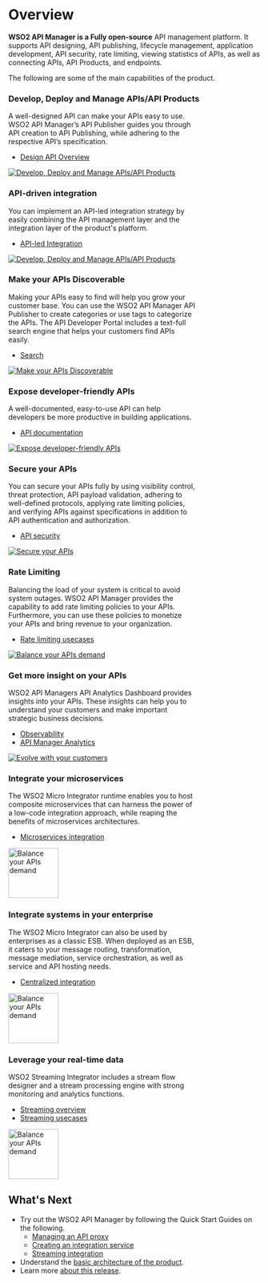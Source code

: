 # Overview

**WSO2 API Manager is a Fully open-source** API management platform. It supports API designing, API publishing, lifecycle management, application development, API security, rate limiting, viewing statistics of APIs, as well as connecting APIs, API Products, and endpoints.

The following are some of the main capabilities of the product.

### Develop, Deploy and Manage APIs/API Products


<div style="width: 100%; overflow: hidden;">

<div class="leftContentOverview" style="width:75% !important;">A well-designed API can make your APIs easy to use. WSO2 API Manager’s API Publisher guides you through API creation to API Publishing, while adhering to the respective API’s specification. 
    <ul>
        <li><a href="{{base_path}}/design/design-api-overview/">Design API Overview</li>
    </ul>
  </div>
  
  <div class="rightImageOverview">
          <a href='{{base_path}}/assets/img/get_started/overview/icons/design-and-runtime-governance.png'>
              <img src='{{base_path}}/assets/img/get_started/overview/icons/design-and-runtime-governance.png' alt="Develop, Deploy and Manage APIs/API Products" />
          </a>
      </div>
</div>


### API-driven integration

<div style="width: 100%; overflow: hidden;">

<div class="leftContentOverview" style="width:75% !important;">You can implement an API-led integration strategy by easily combining the API management layer and the integration layer of the product's platform.
    <ul>
            <li><a href="{{base_path}}/integrate/api-led-integration">API-led Integration</li>
    </ul>
  </div>

  <div class="rightImageOverview">
          <a href='{{base_path}}/assets/img/get_started/overview/icons/integrate-api-workflows.png'>
              <img src='{{base_path}}/assets/img/get_started/overview/icons/integrate-api-workflows.png' alt="Develop, Deploy and Manage APIs/API Products" />
          </a>
      </div>
</div>


### Make your APIs Discoverable

<div style="width: 100%; overflow: hidden;">

<div class="leftContentOverview" style="width:75% !important;">Making your APIs easy to find will help you grow your customer base. You can use the WSO2 API Manager API Publisher to create categories or use tags to categorize the APIs. The API Developer Portal includes a text-full search engine that helps your customers find APIs easily.
    <ul>
        <li><a href="{{base_path}}/consume/discover-apis/search/">Search</li>
    </ul>
  </div>
  
  <div class="rightImageOverview">
          <a href='{{base_path}}/assets/img/get_started/overview/icons/service-discovery.png'>
              <img src='{{base_path}}/assets/img/get_started/overview/icons/service-discovery.png' alt="Make your APIs Discoverable" />
          </a>
      </div>
</div>


### Expose developer-friendly APIs

<div style="width: 100%; overflow: hidden;">

<div class="leftContentOverview" style="width:75% !important;">A well-documented, easy-to-use API can help developers be more productive in building applications.  
    <ul>
        <li><a href="{{base_path}}/design/api-documentation/add-api-documentation/">API documentation</li>
    </ul>
  </div>
  
  <div class="rightImageOverview">
          <a href='{{base_path}}/assets/img/get_started/overview/icons/securely-expose-apis.png'>
              <img src='{{base_path}}/assets/img/get_started/overview/icons/securely-expose-apis.png' alt="Expose developer-friendly APIs" />
          </a>
      </div>
</div>


### Secure your APIs

<div style="width: 100%; overflow: hidden;">

<div class="leftContentOverview" style="width:75% !important;">You can secure your APIs fully by using visibility control, threat protection, API payload validation, adhering to well-defined protocols, applying rate limiting policies, and verifying APIs against specifications in addition to API authentication and authorization.
    <ul>
        <li><a href="{{base_path}}/design/api-security/api-authentication/api-authentication-overview/">API security</li>
    </ul>
  </div>
  
  <div class="rightImageOverview">
          <a href='{{base_path}}/assets/img/get_started/overview/icons/api-security-and-policy-enforcement.png'>
              <img src='{{base_path}}/assets/img/get_started/overview/icons/api-security-and-policy-enforcement.png' alt="Secure your APIs" />
          </a>
      </div>
</div>


### Rate Limiting

<div style="width: 100%; overflow: hidden;">

<div class="leftContentOverview" style="width:75% !important;">Balancing the load of your system is critical to avoid system outages. WSO2 API Manager provides the capability to add rate limiting policies to your APIs. Furthermore, you can use these policies to monetize your APIs and bring revenue to your organization.  
    <ul>
        <li><a href="{{base_path}}/design/rate-limiting/introducing-throttling-use-cases/">Rate limiting usecases</li>
    </ul>
  </div>
  
  <div class="rightImageOverview">
          <a href='{{base_path}}/assets/img/get_started/overview/rate-limiting.png'>
              <img src='{{base_path}}/assets/img/get_started/overview/rate-limiting.png'  alt="Balance your APIs demand" />
          </a>
      </div>
</div>


### Get more insight on your APIs

<div style="width: 100%; overflow: hidden;">

<div class="leftContentOverview" style="width:75% !important;">WSO2 API Managers API Analytics Dashboard provides insights into your APIs. These insights can help you to understand your customers and make important strategic business decisions.
    <ul>
        <li><a href="{{base_path}}/observe/observe-overview/">Observability</li>
        <li><a href="{{base_path}}/observe/api-manager-analytics/overview-of-api-analytics/">API Manager Analytics</li>
    </ul>
  </div>
  
  <div class="rightImageOverview">
          <a href='{{base_path}}/assets/img/get_started/overview/icons/business-insights.png'>
              <img src='{{base_path}}/assets/img/get_started/overview/icons/business-insights.png' alt="Evolve with your customers" />
          </a>
      </div>
</div>

### Integrate your microservices

<div style="width: 100%; overflow: hidden;">

<div class="leftContentOverview" style="width:75% !important;">The WSO2 Micro Integrator runtime enables you to host composite microservices that can harness the power of a low-code integration approach, while reaping the benefits of microservices architectures.
    <ul>
        <li><a href="{{base_path}}/integrate/integration-overview/#microservices-integration">Microservices integration</li>
    </ul>
  </div>
  
  <div class="rightImageOverview">
          <a href='{{base_path}}/assets/img/get_started/overview/micro-integrator.png'>
              <img src='{{base_path}}/assets/img/get_started/overview/micro-integrator.png'  width="100" alt="Balance your APIs demand" />
          </a>
      </div>
</div>


### Integrate systems in your enterprise

<div style="width: 100%; overflow: hidden;">

<div class="leftContentOverview" style="width:75% !important;">The WSO2 Micro Integrator can also be used by enterprises as a classic ESB. When deployed as an ESB, it caters to your message routing, transformation, message mediation, service orchestration, as well as service and API hosting needs.
    <ul>
        <li><a href="{{base_path}}/integrate/integration-overview/#centralized-integration-enterprise-service-bus">Centralized integration</li>
    </ul>
  </div>
  
  <div class="rightImageOverview">
          <a href='{{base_path}}/assets/img/get_started/overview/esb.png'>
              <img src='{{base_path}}/assets/img/get_started/overview/esb.png'  width="100" alt="Balance your APIs demand" />
          </a>
      </div>
</div>


### Leverage your real-time data

<div style="width: 100%; overflow: hidden;">

<div class="leftContentOverview" style="width:75% !important;">WSO2 Streaming Integrator includes a stream flow designer and a stream processing engine with strong monitoring and analytics functions.  
    <ul>
        <li><a href="{{base_path}}/streaming/streaming-overview/">Streaming overview</li>
        <li><a href="{{base_path}}/use-cases/streaming-usecase/use-cases/">Streaming usecases</li>
    </ul>
  </div>
  
  <div class="rightImageOverview">
          <a href='{{base_path}}/assets/img/get_started/overview/streaming-data.png'>
              <img src='{{base_path}}/assets/img/get_started/overview/streaming-data.png'  width="100" alt="Balance your APIs demand" />
          </a>
      </div>
</div>

## What's Next

- Try out the WSO2 API Manager by following the Quick Start Guides on the following.
    - [Managing an API proxy]({{base_path}}/get-started/quick-start-guide/quick-start-guide)
    - [Creating an integration service]({{base_path}}/get-started/quick-start-guide/integration-qsg)
    - [Streaming integration]({{base_path}}/get-started/quick-start-guide/streaming-qsg)
- Understand the [basic architecture of the product]({{base_path}}/get-started/architecture).
- Learn more [about this release]({{base_path}}/get-started/about-this-release).
